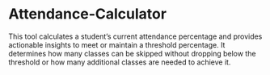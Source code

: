 # Attendance-Calculator
This tool calculates a student’s current attendance percentage and provides actionable insights to meet or maintain a threshold percentage. It determines how many classes can be skipped without dropping below the threshold or how many additional classes are needed to achieve it.  
